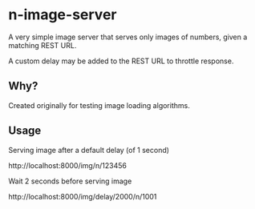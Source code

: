 # n-image-server

A very simple image server that serves only images of numbers, given a matching REST URL.

A custom delay may be added to the REST URL to throttle response.

## Why?
Created originally for testing image loading algorithms.

## Usage
Serving image after a default delay (of 1 second)

http://localhost:8000/img/n/123456


Wait 2 seconds before serving image

http://localhost:8000/img/delay/2000/n/1001

